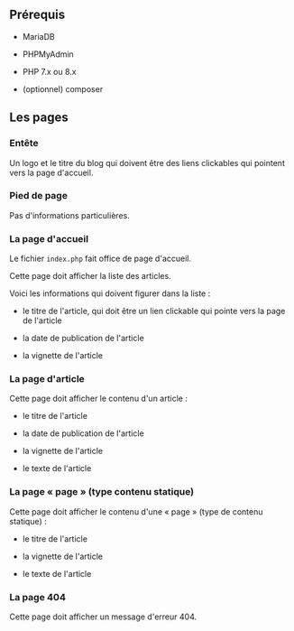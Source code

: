 ## Prérequis



- MariaDB

- PHPMyAdmin

- PHP 7.x ou 8.x

- (optionnel) composer



## Les pages



### Entête



Un logo et le titre du blog qui doivent être des liens clickables qui pointent vers la page d'accueil.



### Pied de page



Pas d'informations particulières.



### La page d'accueil



Le fichier `index.php` fait office de page d'accueil.



Cette page doit afficher la liste des articles.

Voici les informations qui doivent figurer dans la liste :



- le titre de l'article, qui doit être un lien clickable qui pointe vers la page de l'article

- la date de publication de l'article

- la vignette de l'article



### La page d'article



Cette page doit afficher le contenu d'un article :



- le titre de l'article

- la date de publication de l'article

- la vignette de l'article

- le texte de l'article



### La page « page » (type contenu statique)



Cette page doit afficher le contenu d'une « page » (type de contenu statique) :



- le titre de l'article

- la vignette de l'article

- le texte de l'article



### La page 404



Cette page doit afficher un message d'erreur 404.
